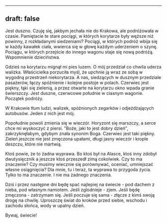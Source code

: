 -----
draft: false
-----


Jest duszno. Czuję się, jakbym jechała nie do Krakowa, ale podróżowała w czasie. Pamiętacie te stare pociągi, w których korytarze były węższe niż powinny, z rozkładanymi siedzeniami? Pociągi, w których podróż wbija się w każdy kawałek ciała, wwierca się w głowę każdym uderzeniem o szynę. Pociągu, w których przejście do innego wagonu staje się nową podróżą. Wspomnienie dzieciństwa.

Gdzieś na korytarzu mignął mi pies luzem. O mój przedział co chwila uderza walizka. Właścicielka porzuciła myśl, że upchnie ją wraz ze sobą w wygodną przestrzeń niekorytarza. A nas, siedzących w dusznym przedziale pasażerów, łączy spóźnienie i kolejne postoje w polach. Czerwiec jest piękny, łąki się zielenią, a przez otwarte na korytarzu okno wpada granie świerszczy. Jest duszne, czerwcowe południe w ciasnym wagonie. Początek podróży.

W Krakowie tłum ludzi, walizek, spóźnionych zegarków i odjeżdżających autobusów. Jeden z nich jest mój.

Popołudnie powoli zmienia się w wieczór. Horyzont się marszczy, a serce chce mi wyskoczyć z piersi. "Boże, jaki to jest dobry dzień", zakrzyknęłabym, gdybym znała synonim Boga. Czerwiec jest taki piękny. Zieleń jeszcze nie jest zmęczona upałami, długi jasny wieczór i krople deszczu, które nie martwią.

Ktoś powie, że to żadna wyprawa. Bo ktoś był na Alasce, ktoś inny zdobył dwutysięcznik a jeszcze ktoś przeszedł zimą cokolwiek. Czy to ma znaczenie? Czy musimy wiecznie się porównywać, oceniać, umniejszać własne osiągnięcia? Dla mnie, tu i teraz, ta wyprawa to przygoda życia. Tylko to ma znaczenie. I nie ma żadnego znaczenia.

Dziś i przez następne dni będę spać najlepiej na świecie - pod dachem z nieba, pod własnym namiotem. Jeśli zglodnieje - zjem. Jeśli będę zmęczona - zatrzymam się. Jeśli poczuje się sama - złącze z kimś swoją drogę na chwilę. Uproszczę świat do kroków przed siebie, wschodu i zachodu słońca, wody w upalny dzień.

Bywaj, świecie! 
